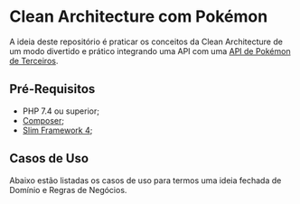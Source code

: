 # Clean Architecture com Pokémon

A ideia deste repositório é praticar os conceitos da Clean Architecture de um modo divertido e prático integrando uma API com uma [API de Pokémon de Terceiros](https://pokeapi.co/).

## Pré-Requisitos

- PHP 7.4 ou superior;
- [Composer](https://getcomposer.org);
- [Slim Framework 4](https://www.slimframework.com);

## Casos de Uso

Abaixo estão listadas os casos de uso para termos uma ideia fechada de Domínio e Regras de Negócios.

